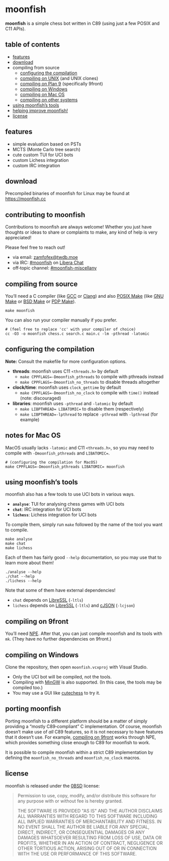 <!-- moonfish's license: 0BSD -->
<!-- copyright 2025 zamfofex -->

moonfish
===

**moonfish** is a simple chess bot written in C89 (using just a few POSIX and C11 APIs).

table of contents
---

- [features](#features)
- [download](#download)
- compiling from source
  - [configuring the compilation](#configuring-the-compilation)
  - [compiling on UNIX](#compiling-from-source) (and UNIX clones)
  - [compiling on Plan 9](#compiling-on-9front) (specifically 9front)
  - [compiling on Windows](#compiling-on-windows)
  - [compiling on Mac OS](#notes-for-mac-os)
  - [compiling on other systems](#porting-moonfish)
- [using moonfish’s tools](#using-moonfishs-tools)
- [helping improve moonfish!](#contributing-to-moonfish)
- [license](#license)

features
---

- simple evaluation based on PSTs
- MCTS (Monte Carlo tree search)
- cute custom TUI for UCI bots
- custom Lichess integration
- custom IRC integration

download
---

Precompiled binaries of moonfish for Linux may be found at <https://moonfish.cc>

contributing to moonfish
---

Contributions to moonfish are always welcome! Whether you just have thoughts or ideas to share or complaints to make, any kind of help is very appreciated!

Please feel free to reach out!

- via email: <zamfofex@twdb.moe>
- via IRC: [#moonfish] on [Libera Chat]
- off‐topic channel: [#moonfish-miscellany]

[Libera Chat]: <https://libera.chat>
[#moonfish]: <https://web.libera.chat/#moonfish>
[#moonfish-miscellany]: <https://web.libera.chat/#moonfish-miscellany>

compiling from source
---

You’ll need a C compiler (like [GCC] or [Clang]) and also [POSIX Make] (like [GNU Make] or [BSD Make] or [PDP Make]).

~~~
make moonfish
~~~

[POSIX Make]: <https://pubs.opengroup.org/onlinepubs/9799919799/utilities/make.html>
[GNU Make]: <https://gnu.org/software/make/>
[BSD Make]: <https://man.netbsd.org/make.1>
[PDP Make]: <https://frippery.org/make/>
[GCC]: <https://gnu.org/software/gcc/>
[Clang]: <https://clang.llvm.org>

You can also run your compiler manually if you prefer.

~~~
# (feel free to replace 'cc' with your compiler of choice)
cc -O3 -o moonfish chess.c search.c main.c -lm -pthread -latomic
~~~

configuring the compilation
---

**Note:** Consult the makefile for more configuration options.

- **threads**: moonfish uses C11 `<threads.h>` by default
  - `make CPPFLAGS=-Dmoonfish_pthreads` to compile with pthreads instead
  - `make CPPFLAGS=-Dmoonfish_no_threads` to disable threads altogether
- **clock/time**: moonfish uses `clock_gettime` by default
  - `make CPPFLAGS=-Dmoonfish_no_clock` to compile with `time()` instead (note: discouraged)
- **libraries**: moonfish uses `-pthread` and `-latomic` by default
  - `make LIBPTHREAD= LIBATOMIC=` to disable them (respectively)
  - `make LIBPTHREAD=-lpthread` to replace `-pthread` with `-lpthread` (for example)

notes for Mac OS
---

MacOS usually lacks `-latomic` and C11 `<threads.h>`, so you may need to compile with `-Dmoonfish_pthreads` and `LIBATOMIC=`.

~~~
# (configuring the compilation for MacOS)
make CPPFLAGS=-Dmoonfish_pthreads LIBATOMIC= moonfish
~~~

using moonfish’s tools
---

moonfish also has a few tools to use UCI bots in various ways.

- **`analyse`**: TUI for analysing chess games with UCI bots
- **`chat`**: IRC integration for UCI bots
- **`lichess`**: Lichess integration for UCI bots

To compile them, simply run `make` followed by the name of the tool you want to compile.

~~~
make analyse
make chat
make lichess
~~~

Each of them has fairly good `--help` documentation, so you may use that to learn more about them!

~~~
./analyse --help
./chat --help
./lichess --help
~~~

Note that some of them have external dependencies!

- `chat` depends on [LibreSSL] (`-ltls`)
- `lichess` depends on [LibreSSL] (`-ltls`) and [cJSON] (`-lcjson`)

[LibreSSL]: <https://libressl.org>
[cJSON]: <https://github.com/DaveGamble/cJSON>

compiling on 9front
---

You’ll need [NPE]. After that, you can just compile moonfish and its tools with `mk`. (They have no further dependencies on 9front.)

[NPE]: <https://git.sr.ht/~ft/npe>

compiling on Windows
---

Clone the repository, then open `moonfish.vcxproj` with Visual Studio.

- Only the UCI bot will be compiled, not the tools.
- Compiling with [MinGW] is also supported. (In this case, the tools may be compiled too.)
- You may use a GUI like [cutechess] to try it.

[cutechess]: <https://github.com/cutechess/cutechess>
[MinGW]: <https://mingw-w64.org>

porting moonfish
---

Porting moonfish to a different platform should be a matter of simply providing a “mostly C89‐compliant” C implementation. Of course, moonfish doesn’t make use of *all* C89 features, so it is not necessary to have features that it doesn’t use. For example, [compiling on 9front](#compiling-on-9front) works through NPE, which provides something close enough to C89 for moonfish to work.

It is possible to compile moonfish within a strict C89 implementation by defining the `moonfish_no_threads` and `moonfish_no_clock` macros.

license
---

moonfish is released under the [0BSD] license:

> Permission to use, copy, modify, and/or distribute this software for any purpose with or without fee is hereby granted.
>
> THE SOFTWARE IS PROVIDED "AS IS" AND THE AUTHOR DISCLAIMS ALL WARRANTIES WITH REGARD TO THIS SOFTWARE INCLUDING ALL IMPLIED WARRANTIES OF MERCHANTABILITY AND FITNESS. IN NO EVENT SHALL THE AUTHOR BE LIABLE FOR ANY SPECIAL, DIRECT, INDIRECT, OR CONSEQUENTIAL DAMAGES OR ANY DAMAGES WHATSOEVER RESULTING FROM LOSS OF USE, DATA OR PROFITS, WHETHER IN AN ACTION OF CONTRACT, NEGLIGENCE OR OTHER TORTIOUS ACTION, ARISING OUT OF OR IN CONNECTION WITH THE USE OR PERFORMANCE OF THIS SOFTWARE.

[0BSD]: <https://landley.net/toybox/license.html>
